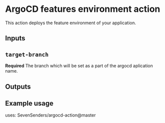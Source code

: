 # ArgoCD features environment action

This action deploys the feature environment of your application.

## Inputs

## `target-branch`

**Required** The branch which will be set as a part of the argocd aplication name.

## Outputs

##

## Example usage

uses: SevenSenders/argocd-action@master